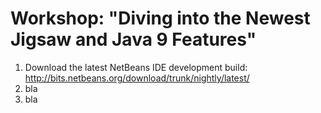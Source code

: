 # Workshop: "Diving into the Newest Jigsaw and Java 9 Features"

   1. Download the latest NetBeans IDE development build: http://bits.netbeans.org/download/trunk/nightly/latest/
   1. bla
   1. bla
